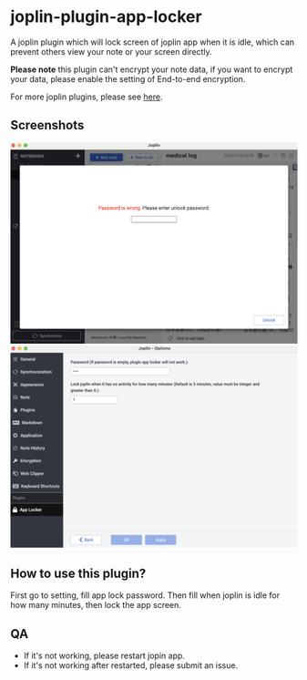 # joplin-plugin-app-locker

A joplin plugin which will lock screen of joplin app when it is idle, which can prevent others view your note or your screen directly.

**Please note** this plugin can't encrypt your note data, if you want to encrypt your data, please enable the setting of End-to-end encryption.

For more joplin plugins, please see [here](https://github.com/joplin/plugins).

## Screenshots

![screen](./imgs/screen.png)
![setting](./imgs/setting.png)

## How to use this plugin?

First go to setting, fill app lock password. Then fill when joplin is idle for how many minutes, then lock the app screen.

## QA

* If it's not working, please restart jopin app.
* If it's not working after restarted, please submit an issue.
